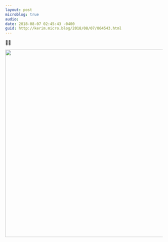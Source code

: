 ```yaml
---
layout: post
microblog: true
audio: 
date: 2018-08-07 02:45:43 -0400
guid: http://kerim.micro.blog/2018/08/07/064543.html
---
```

🐌💋

<img src="http://micro.oxus.net/uploads/2018/394f448f9b.jpg" width="600" height="600" />
